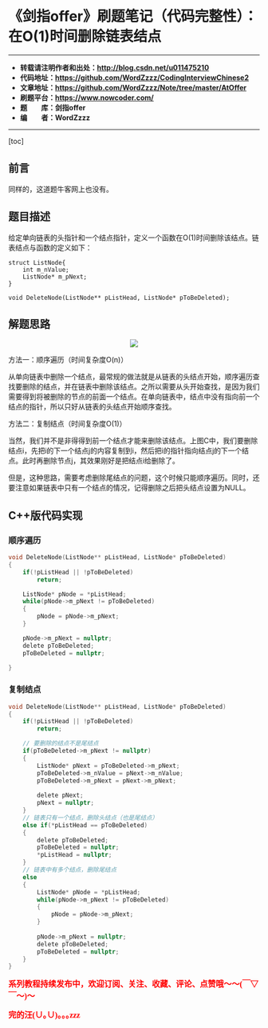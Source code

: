 # 《剑指offer》刷题笔记（代码完整性）：在O(1)时间删除链表结点

----------

- **转载请注明作者和出处：http://blog.csdn.net/u011475210**
- **代码地址：https://github.com/WordZzzz/CodingInterviewChinese2**
- **文章地址：https://github.com/WordZzzz/Note/tree/master/AtOffer**
- **刷题平台：https://www.nowcoder.com/**
- **题&emsp;&emsp;库：剑指offer**
- **编&emsp;&emsp;者：WordZzzz**

----------

[toc]

## 前言

同样的，这道题牛客网上也没有。

## 题目描述

给定单向链表的头指针和一个结点指针，定义一个函数在O(1)时间删除该结点。链表结点与函数的定义如下：

```
struct ListNode{
    int m_nValue;
    ListNode* m_pNext;
}

void DeleteNode(ListNode** pListHead, ListNode* pToBeDeleted);
```

## 解题思路

<p></p>
<div align=center><img src="http://img.blog.csdn.net/20171010113522746?watermark/2/text/aHR0cDovL2Jsb2cuY3Nkbi5uZXQvdTAxMTQ3NTIxMA==/font/5a6L5L2T/fontsize/400/fill/I0JBQkFCMA==/dissolve/70/gravity/SouthEast"/></div>
<p></p>

方法一：顺序遍历（时间复杂度O(n)）

从单向链表中删除一个结点，最常规的做法就是从链表的头结点开始，顺序遍历查找要删除的结点，并在链表中删除该结点。之所以需要从头开始查找，是因为我们需要得到将被删除的节点的前面一个结点。在单向链表中，结点中没有指向前一个结点的指针，所以只好从链表的头结点开始顺序查找。

方法二：复制结点（时间复杂度O(1)）

当然，我们并不是非得得到前一个结点才能来删除该结点。上图C中，我们要删除结点i，先把i的下一个结点j的内容复制到i，然后把i的指针指向结点j的下一个结点。此时再删除节点j，其效果刚好是把结点i给删除了。

但是，这种思路，需要考虑删除尾结点的问题，这个时候只能顺序遍历。同时，还要注意如果链表中只有一个结点的情况，记得删除之后把头结点设置为NULL。

## C++版代码实现

### 顺序遍历

```c
void DeleteNode(ListNode** pListHead, ListNode* pToBeDeleted)
{
    if(!pListHead || !pToBeDeleted)
        return;

    ListNode* pNode = *pListHead;
    while(pNode->m_pNext != pToBeDeleted)
    {
        pNode = pNode->m_pNext;            
    }

    pNode->m_pNext = nullptr;
    delete pToBeDeleted;
    pToBeDeleted = nullptr;

}
```

### 复制结点

```c
void DeleteNode(ListNode** pListHead, ListNode* pToBeDeleted)
{
    if(!pListHead || !pToBeDeleted)
        return;

    // 要删除的结点不是尾结点
    if(pToBeDeleted->m_pNext != nullptr)
    {
        ListNode* pNext = pToBeDeleted->m_pNext;
        pToBeDeleted->m_nValue = pNext->m_nValue;
        pToBeDeleted->m_pNext = pNext->m_pNext;
 
        delete pNext;
        pNext = nullptr;
    }
    // 链表只有一个结点，删除头结点（也是尾结点）
    else if(*pListHead == pToBeDeleted)
    {
        delete pToBeDeleted;
        pToBeDeleted = nullptr;
        *pListHead = nullptr;
    }
    // 链表中有多个结点，删除尾结点
    else
    {
        ListNode* pNode = *pListHead;
        while(pNode->m_pNext != pToBeDeleted)
        {
            pNode = pNode->m_pNext;            
        }
 
        pNode->m_pNext = nullptr;
        delete pToBeDeleted;
        pToBeDeleted = nullptr;
    }
}
```

**<font color="red" size=3 face="仿宋">系列教程持续发布中，欢迎订阅、关注、收藏、评论、点赞哦～～(￣▽￣～)～</font>**

**<font color="red" size=3 face="仿宋">完的汪(∪｡∪)｡｡｡zzz</font>**